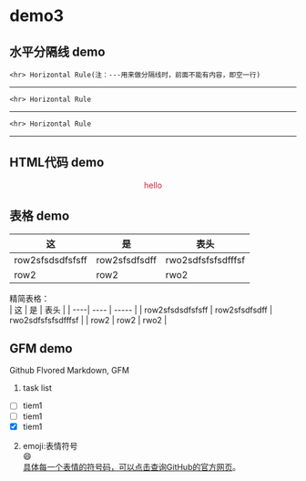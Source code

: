 # demo3
## 水平分隔线 demo

	<hr> Horizontal Rule(注：---用来做分隔线时，前面不能有内容，即空一行)  
	
---

	<hr> Horizontal Rule

***

	<hr> Horizontal Rule

___

## HTML代码 demo

<p style="color:#c23;text-align:center;">hello</p>
<!-- 这是注释不会被显示在页面上 -->

## 表格 demo
|  这  |  是  |  表头  |
|  ----  |  ---- | -----  |
|  row2sfsdsdfsfsff  |  row2sfsdfsdff |  rwo2sdfsfsfsdfffsf |
|  row2  |  row2  |  rwo2  |
<!-- 冒号(:)用来设置对其方式。默认是左对齐。 -->

精简表格：    
|  这  |  是  |  表头  |
|  ----|  ---- | -----  |
|  row2sfsdsdfsfsff  |  row2sfsdfsdff |  rwo2sdfsfsfsdfffsf |
|  row2  |  row2  |  rwo2  |

<!-- 在github上可以看出效果-->

## GFM demo
Github Flvored Markdown, GFM  
1. task list
- [ ] tiem1
- [ ] tiem1
- [x] tiem1

2. emoji:表情符号  
	:smile:  
[具体每一个表情的符号码，可以点击查询GitHub的官方网页](http://www.emoji-cheat-sheet.com)。
